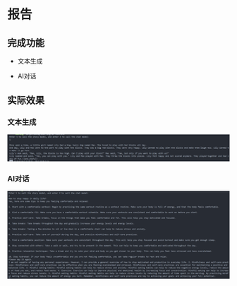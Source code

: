 # 报告

## 完成功能

- 文本生成

- AI对话
  
## 实际效果

### 文本生成

![文本生成截图](./story.png)

### AI对话

![AI对话截图](./chat.png)